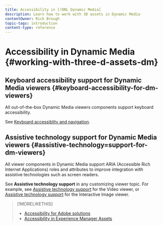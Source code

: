 ```yaml
---
title: Accessibility in [!DNL Dynamic Media]
description: Learn how to work with 3D assets in Dynamic Media
contentOwner: Rick Brough
topic-tags: introduction
content-type: reference
---
```


# Accessibility in Dynamic Media {#working-with-three-d-assets-dm}





## Keyboard accessibility support for Dynamic Media viewers {#keyboard-accessibility-for-dm-viewers}

All out-of-the-box Dynamic Media viewers components support keyboard accessibility.

See [Keyboard accessiblity and navigation](https://docs.adobe.com/content/help/en/dynamic-media-developer-resources/library/c-keyboard-accessibility.html).

## Assistive technology support for Dynamic Media viewers {#assistive-technology=support-for-dm-viewers}

All viewer components in Dynamic Media support ARIA (Accessible Rich Internet Applications) roles and attributes to improve integration with assistive technologies such as screen readers.

See **Assistive technology support** in any customizing viewer topic. For example, see [Assistive technology support](https://docs.adobe.com/content/help/en/dynamic-media-developer-resources/library/viewers-aem-assets-dmc/video/r-html5-video-viewer-20-assistive.html) for the Video viewer, or [Assistive technology support](https://experienceleague.adobe.com/docs/dynamic-media-developer-resources/library/viewers-for-aem-assets-only/interactive-images/c-html5-aem-interactive-image-assistive.html?lang=en#viewers-for-aem-assets-only) for the Interactive Image viewer.






>[!MORELIKETHIS]
>
>* [Accessibility for Adobe solutions](https://www.adobe.com/accessibility.html)
>* [Accessibility in Experience Manager Assets](/help/assets/dynamic-media/accessibility-dm.md)
